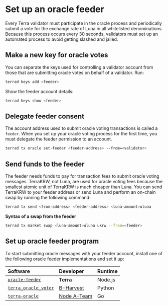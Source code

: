 # Set up an oracle feeder

Every Terra validator must participate in the oracle process and periodically submit a vote for the exchange rate of Luna in all whitelisted denominations. Because this process occurs every 30 seconds, validators must set up an automated process to avoid getting slashed and jailed.

## Make a new key for oracle votes

You can separate the keys used for controlling a validator account from those that are submitting oracle votes on behalf of a validator. Run:

```bash
terrad keys add <feeder>
```

Show the feeder account details:

```bash
terrad keys show <feeder>
```

## Delegate feeder consent

The account address used to submit oracle voting transactions is called a `feeder`. When you set up your oracle voting process for the first time, you must delegate the feeder permission to an account.

```bash
terrad tx oracle set-feeder <feeder-address> --from=<validator>
```

## Send funds to the feeder

The feeder needs funds to pay for transaction fees to submit oracle voting messages. TerraKRW, not Luna, are used for oracle voting fees because the smallest atomic unit of TerraKRW is much cheaper than Luna. You can send TerraKRW to your feeder address or send Luna and perform an on-chain swap by running the following command:

```bash
terrad tx send <from-address> <feeder-address> <luna-amount>uluna
```

**Syntax of a swap from the feeder**

```bash
terrad tx market swap <luna-amount>uluna ukrw --from=<feeder>
```

## Set up oracle feeder program

To start submitting oracle messages with your feeder account, install one of the following oracle feeder implementations and set it up:


| Software                                                                | Developer                             | Runtime         |
| :---------------------------------------------------------------------- | :------------------------------------ | :-------------- |
| [`oracle-feeder`](https://github.com/terra-money/oracle-feeder)       | **Terra**                             | Node.js | Official reference implementation |
| [`terra_oracle_voter`](https://github.com/b-harvest/terra_oracle_voter) | [B-Harvest](https://bharvest.io/)     | Python          |  |
| [`terra-oracle`](https://github.com/node-a-team/terra-oracle)           | [Node A-Team](https://nodeateam.com/) | Go              |  |
